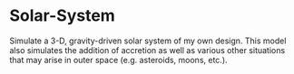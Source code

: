 # Solar-System

Simulate a 3-D, gravity-driven solar system of my own design. This model also simulates the addition of accretion as well as various other situations that may arise in outer space (e.g. asteroids, moons, etc.).

